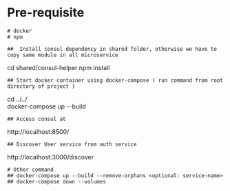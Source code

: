 # Pre-requisite
    # docker
    # npm

    ##  Install consul dependency in shared folder, otherwise we have to copy same module in all microservice
cd shared/consul-helper
npm install 

    ## Start docker container using docker-compose ( run command from root directory of project )
cd ../../   
docker-compose up --build

    ## Access consul at
http://localhost:8500/

    ## Discover User service from auth service
http://localhost:3000/discover

    # Other command
    ## docker-compose up --build --remove-orphans <optional: service-name>
    ## docker-compose down --volumes
